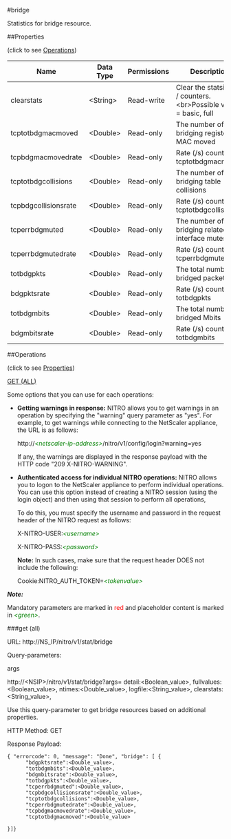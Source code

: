 #bridge

Statistics for bridge resource.


##Properties 
<span>(click to see [Operations](#operations))</span>


<table><thead><tr><th>Name</th><th> Data Type</th><th> Permissions</th><th>Description</th></tr></thead><tbody><tr><td>clearstats</td><td>&lt;String></td><td>Read-write</td><td>Clear the statsistics / counters.&lt;br>Possible values = basic, full</td><tr><tr><td>tcptotbdgmacmoved</td><td>&lt;Double></td><td>Read-only</td><td>The number of times bridging registered MAC moved</td><tr><tr><td>tcpbdgmacmovedrate</td><td>&lt;Double></td><td>Read-only</td><td>Rate (/s) counter for tcptotbdgmacmoved</td><tr><tr><td>tcptotbdgcollisions</td><td>&lt;Double></td><td>Read-only</td><td>The number of bridging table collisions</td><tr><tr><td>tcpbdgcollisionsrate</td><td>&lt;Double></td><td>Read-only</td><td>Rate (/s) counter for tcptotbdgcollisions</td><tr><tr><td>tcperrbdgmuted</td><td>&lt;Double></td><td>Read-only</td><td>The number of bridging related interface mutes</td><tr><tr><td>tcperrbdgmutedrate</td><td>&lt;Double></td><td>Read-only</td><td>Rate (/s) counter for tcperrbdgmuted</td><tr><tr><td>totbdgpkts</td><td>&lt;Double></td><td>Read-only</td><td>The total number of bridged packets</td><tr><tr><td>bdgpktsrate</td><td>&lt;Double></td><td>Read-only</td><td>Rate (/s) counter for totbdgpkts</td><tr><tr><td>totbdgmbits</td><td>&lt;Double></td><td>Read-only</td><td>The total number of bridged Mbits</td><tr><tr><td>bdgmbitsrate</td><td>&lt;Double></td><td>Read-only</td><td>Rate (/s) counter for totbdgmbits</td><tr></tbody></table>
##Operations 
<span>(click to see [Properties](#properties))</span>


[GET (ALL)](#get-(all))


Some options that you can use for each operations:
<ul><li><p><b>Getting warnings in response:</b> NITRO allows you to get warnings in an operation by specifying the "warning" query parameter as "yes". For example, to get warnings while connecting to the NetScaler appliance, the URL is as follows:</p><p>http://<span style="color:green;font-style:italic;">&lt;netscaler-ip-address&gt;</span>/nitro/v1/config/login?warning=yes</p><p>If any, the warnings are displayed in the response payload with the HTTP code "209 X-NITRO-WARNING".</p></li><li><p><b>Authenticated access for individual NITRO operations:</b> NITRO allows you to logon to the NetScaler appliance to perform individual operations. You can use this option instead of creating a NITRO session (using the login object) and then using that session to perform all operations,</p><p>To do this, you must specify the username and password in the request header of the NITRO request as follows:</p><p>X-NITRO-USER:<span style="color:green;font-style:italic;">&lt;username&gt;</span></p><p>X-NITRO-PASS:<span style="color:green;font-style:italic;">&lt;password&gt;</span></p><p><b>Note:</b> In such cases, make sure that the request header DOES not include the following:</p><p>Cookie:NITRO_AUTH_TOKEN=<span style="color:green;font-style:italic;">&lt;tokenvalue&gt;</span></p></li></ul>



***Note:*** 
Mandatory parameters are marked in <span style="color:#FF0000;">red</span> and placeholder content is marked in <span style="color:green;font-style:italic">&lt;green&gt;</span>.

###get (all)



URL: http://NS_IP/nitro/v1/stat/bridge
Query-parameters:
args
http://&lt;NSIP&gt;/nitro/v1/stat/bridge?args=      detail:&lt;Boolean_value&gt;,      fullvalues:&lt;Boolean_value&gt;,      ntimes:&lt;Double_value&gt;,      logfile:&lt;String_value&gt;,      clearstats:&lt;String_value&gt;,
Use this query-parameter to get bridge resources based on additional properties.



HTTP Method: GET
Response Payload: ```{ "errorcode": 0, "message": "Done", "bridge": [ {      "bdgpktsrate":<Double_value>,      "totbdgmbits":<Double_value>,      "bdgmbitsrate":<Double_value>,      "totbdgpkts":<Double_value>,      "tcperrbdgmuted":<Double_value>,      "tcpbdgcollisionsrate":<Double_value>,      "tcptotbdgcollisions":<Double_value>,      "tcperrbdgmutedrate":<Double_value>,      "tcpbdgmacmovedrate":<Double_value>,      "tcptotbdgmacmoved":<Double_value>}]}```



